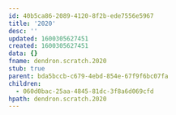 ```yaml
---
id: 40b5ca86-2089-4120-8f2b-ede7556e5967
title: '2020'
desc: ''
updated: 1600305627451
created: 1600305627451
data: {}
fname: dendron.scratch.2020
stub: true
parent: bda5bccb-c679-4ebd-854e-67f9f6bc07fa
children:
  - 060d0bac-25aa-4845-81dc-3f8a6d069cfd
hpath: dendron.scratch.2020
---
```


